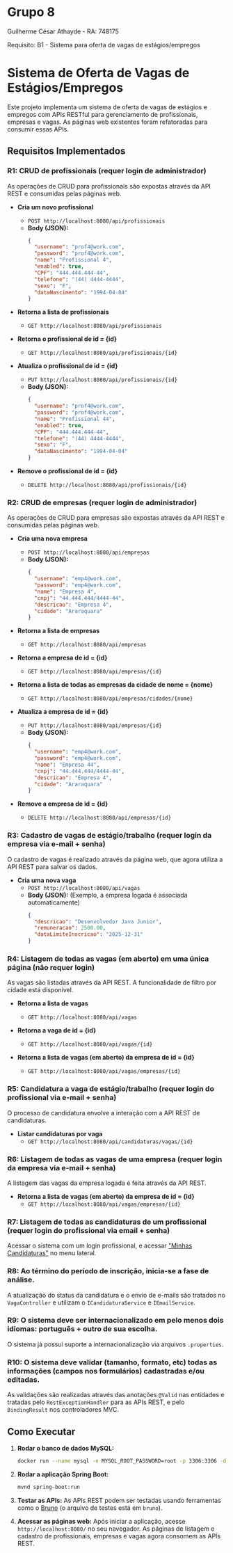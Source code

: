 # Grupo 8

Guilherme César Athayde - RA: 748175

Requisito: B1 - Sistema para oferta de vagas de estágios/empregos

# Sistema de Oferta de Vagas de Estágios/Empregos

Este projeto implementa um sistema de oferta de vagas de estágios e empregos com APIs RESTful para gerenciamento de profissionais, empresas e vagas. As páginas web existentes foram refatoradas para consumir essas APIs.

## Requisitos Implementados

### R1: CRUD de profissionais (requer login de administrador)

As operações de CRUD para profissionais são expostas através da API REST e consumidas pelas páginas web.

-   **Cria um novo profissional**
    -   `POST http://localhost:8080/api/profissionais`
    -   **Body (JSON):**
        ```json
        {
          "username": "prof4@work.com",
          "password": "prof4@work.com",
          "name": "Profissional 4",
          "enabled": true,
          "CPF": "444.444.444-44",
          "telefone": "(44) 4444-4444",
          "sexo": "F",
          "dataNascimento": "1994-04-04"
        }
        ```

-   **Retorna a lista de profissionais**
    -   `GET http://localhost:8080/api/profissionais`

-   **Retorna o profissional de id = {id}**
    -   `GET http://localhost:8080/api/profissionais/{id}`

-   **Atualiza o profissional de id = {id}**
    -   `PUT http://localhost:8080/api/profissionais/{id}`
    -   **Body (JSON):**
        ```json
        {
          "username": "prof4@work.com",
          "password": "prof4@work.com",
          "name": "Profissional 44",
          "enabled": true,
          "CPF": "444.444.444-44",
          "telefone": "(44) 4444-4444",
          "sexo": "F",
          "dataNascimento": "1994-04-04"
        }
        ```

-   **Remove o profissional de id = {id}**
    -   `DELETE http://localhost:8080/api/profissionais/{id}`

### R2: CRUD de empresas (requer login de administrador)

As operações de CRUD para empresas são expostas através da API REST e consumidas pelas páginas web.

-   **Cria uma nova empresa**
    -   `POST http://localhost:8080/api/empresas`
    -   **Body (JSON):**
        ```json
        {
          "username": "emp4@work.com",
          "password": "emp4@work.com",
          "name": "Empresa 4",
          "cnpj": "44.444.444/4444-44",
          "descricao": "Empresa 4",
          "cidade": "Araraquara"
        }
        ```

-   **Retorna a lista de empresas**
    -   `GET http://localhost:8080/api/empresas`

-   **Retorna a empresa de id = {id}**
    -   `GET http://localhost:8080/api/empresas/{id}`

-   **Retorna a lista de todas as empresas da cidade de nome = {nome}**
    -   `GET http://localhost:8080/api/empresas/cidades/{nome}`

-   **Atualiza a empresa de id = {id}**
    -   `PUT http://localhost:8080/api/empresas/{id}`
    -   **Body (JSON):**
        ```json
        {
          "username": "emp4@work.com",
          "password": "emp4@work.com",
          "name": "Empresa 44",
          "cnpj": "44.444.444/4444-44",
          "descricao": "Empresa 4",
          "cidade": "Araraquara"
        }
        ```

-   **Remove a empresa de id = {id}**
    -   `DELETE http://localhost:8080/api/empresas/{id}`

### R3: Cadastro de vagas de estágio/trabalho (requer login da empresa via e-mail + senha)

O cadastro de vagas é realizado através da página web, que agora utiliza a API REST para salvar os dados.

-   **Cria uma nova vaga**
    -   `POST http://localhost:8080/api/vagas`
    -   **Body (JSON):** (Exemplo, a empresa logada é associada automaticamente)
        ```json
        {
          "descricao": "Desenvolvedor Java Junior",
          "remuneracao": 2500.00,
          "dataLimiteInscricao": "2025-12-31"
        }
        ```

### R4: Listagem de todas as vagas (em aberto) em uma única página (não requer login)

As vagas são listadas através da API REST. A funcionalidade de filtro por cidade está disponível.

-   **Retorna a lista de vagas**
    -   `GET http://localhost:8080/api/vagas`

-   **Retorna a vaga de id = {id}**
    -   `GET http://localhost:8080/api/vagas/{id}`

-   **Retorna a lista de vagas (em aberto) da empresa de id = {id}**
    -   `GET http://localhost:8080/api/vagas/empresas/{id}`

### R5: Candidatura a vaga de estágio/trabalho (requer login do profissional via e-mail + senha)

O processo de candidatura envolve a interação com a API REST de candidaturas.

-   **Listar candidaturas por vaga**
    -   `GET http://localhost:8080/api/candidaturas/vagas/{id}`

### R6: Listagem de todas as vagas de uma empresa (requer login da empresa via e-mail + senha)

A listagem das vagas da empresa logada é feita através da API REST.

-   **Retorna a lista de vagas (em aberto) da empresa de id = {id}**
    -   `GET http://localhost:8080/api/vagas/empresas/{id}`

### R7: Listagem de todas as candidaturas de um profissional (requer login do profissional via email + senha)

Acessar o sistema com um login profissional, e acessar ["Minhas Candidaturas"](http://localhost:8080/profissionais/minhasCandidaturas) no menu lateral.

### R8: Ao término do período de inscrição, inicia-se a fase de análise.

A atualização do status da candidatura e o envio de e-mails são tratados no `VagaController` e utilizam o `ICandidaturaService` e `IEmailService`.

### R9: O sistema deve ser internacionalizado em pelo menos dois idiomas: português + outro de sua escolha.

O sistema já possui suporte a internacionalização via arquivos `.properties`.

### R10: O sistema deve validar (tamanho, formato, etc) todas as informações (campos nos formulários) cadastradas e/ou editadas.

As validações são realizadas através das anotações `@Valid` nas entidades e tratadas pelo `RestExceptionHandler` para as APIs REST, e pelo `BindingResult` nos controladores MVC.

## Como Executar

1.  **Rodar o banco de dados MySQL:**
    ```bash
    docker run --name mysql -e MYSQL_ROOT_PASSWORD=root -p 3306:3306 -d mysql:tag
    ```

2.  **Rodar a aplicação Spring Boot:**
    ```bash
    mvnd spring-boot:run
    ```

3.  **Testar as APIs:**
    As APIs REST podem ser testadas usando ferramentas como o [Bruno](https://www.usebruno.com/) (o arquivo de testes está em `bruno`).

4.  **Acessar as páginas web:**
    Após iniciar a aplicação, acesse `http://localhost:8080/` no seu navegador. As páginas de listagem e cadastro de profissionais, empresas e vagas agora consomem as APIs REST.
